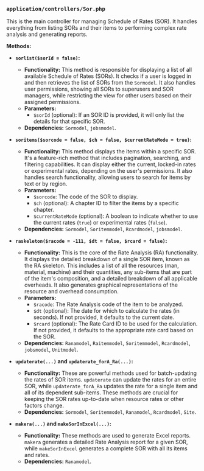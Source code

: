 ### `application/controllers/Sor.php`

This is the main controller for managing Schedule of Rates (SOR). It handles everything from listing SORs and their items to performing complex rate analysis and generating reports.

**Methods:**

*   **`sorlist($sorId = false)`:**
    *   **Functionality:** This method is responsible for displaying a list of all available Schedule of Rates (SORs). It checks if a user is logged in and then retrieves the list of SORs from the `Sormodel`. It also handles user permissions, showing all SORs to superusers and SOR managers, while restricting the view for other users based on their assigned permissions.
    *   **Parameters:**
        *   `$sorId` (optional): If an SOR ID is provided, it will only list the details for that specific SOR.
    *   **Dependencies:** `Sormodel`, `jobsmodel`.

*   **`soritems($sorcode = false, $ch = false, $currentRateMode = true)`:**
    *   **Functionality:** This method displays the items within a specific SOR. It's a feature-rich method that includes pagination, searching, and filtering capabilities. It can display either the current, locked-in rates or experimental rates, depending on the user's permissions. It also handles search functionality, allowing users to search for items by text or by region.
    *   **Parameters:**
        *   `$sorcode`: The code of the SOR to display.
        *   `$ch` (optional): A chapter ID to filter the items by a specific chapter.
        *   `$currentRateMode` (optional): A boolean to indicate whether to use the current rates (`true`) or experimental rates (`false`).
    *   **Dependencies:** `Sormodel`, `Soritemmodel`, `Rcardmodel`, `jobsmodel`.

*   **`raskeleton($racode = -111, $dt = false, $rcard = false)`:**
    *   **Functionality:** This is the core of the Rate Analysis (RA) functionality. It displays the detailed breakdown of a single SOR item, known as the RA skeleton. This includes a list of all the resources (man, material, machine) and their quantities, any sub-items that are part of the item's composition, and a detailed breakdown of all applicable overheads. It also generates graphical representations of the resource and overhead consumption.
    *   **Parameters:**
        *   `$racode`: The Rate Analysis code of the item to be analyzed.
        *   `$dt` (optional): The date for which to calculate the rates (in seconds). If not provided, it defaults to the current date.
        *   `$rcard` (optional): The Rate Card ID to be used for the calculation. If not provided, it defaults to the appropriate rate card based on the SOR.
    *   **Dependencies:** `Ranamodel`, `Raitemmodel`, `Soritemmodel`, `Rcardmodel`, `jobsmodel`, `Unitmodel`.

*   **`updaterate(...)` and `updaterate_forA_Ra(...)`:**
    *   **Functionality:** These are powerful methods used for batch-updating the rates of SOR items. `updaterate` can update the rates for an entire SOR, while `updaterate_forA_Ra` updates the rate for a single item and all of its dependent sub-items. These methods are crucial for keeping the SOR rates up-to-date when resource rates or other factors change.
    *   **Dependencies:** `Sormodel`, `Soritemmodel`, `Ranamodel`, `Rcardmodel`, `Site`.

*   **`makera(...)` and `makeSorInExcel(...)`:**
    *   **Functionality:** These methods are used to generate Excel reports. `makera` generates a detailed Rate Analysis report for a given SOR, while `makeSorInExcel` generates a complete SOR with all its items and rates.
    *   **Dependencies:** `Ranamodel`.
